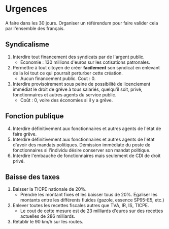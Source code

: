 # Urgences

A faire dans les 30 jours.
Organiser un référendum pour faire valider cela par l'ensemble des français.

## Syndicalisme

1. Interdire tout financement des syndicats par de l'argent public.
   - Economie : 130 millions d'euros sur les cotisations patronales.
2. Permettre à tout citoyen de créer **facilement** son syndicat en enlevant de la loi tout ce qui pourrait perturber cette création.
    - Aucun financement public. Cout : 0.
3. Interdire provisoirement sous peine de possibilité de licenciement immédiat le droit de grêve à tous salariés, quelqu'il soit, privé, fonctionnaires et autres agents du service public.
    - Coût : 0, voire des économies si il y a grêve.

## Fonction publique

4. Interdire définitivement aux fonctionnaires et autres agents de l'état de faire grêve.
5. Interdire définitivement aux fonctionnaires et autres agents de l'état d'avoir des mandats politiques. Démission immédiate du poste de fonctionnaires si l'individu désire conserver son mandat politique.
6. Interdire l'embauche de fonctionnaires mais seulement de CDI de droit privé.

## Baisse des taxes

1. Baisser la TICPE nationale de 20%.
   - Prendre les montant fixes et les baisser tous de 20%. Egaliser les montants entre les différents fluides (gazole, essence SP95-E5, etc.)
2. Enlever toutes les recettes fiscales autres que TVA, IR, IS, TICPE.
   - Le cout de cette mesure est de 23 milliards d'euros sur des recettes actuelles de 286 milliards.
3. Rétablir le 90 km/h sur les routes.
